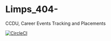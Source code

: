 # Limps_404-
CCDU, Career Events Tracking and Placements

[![CircleCI](https://circleci.com/gh/circleci/Limps_404-.shield?style=shield)](https://circleci.com/gh/circleci/circleci-docs)
